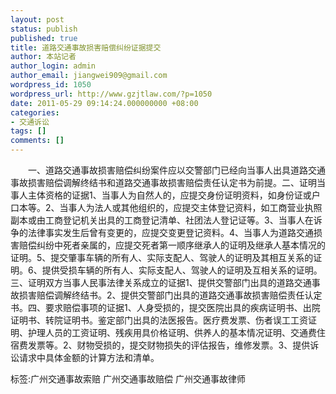 ```yaml
---
layout: post
status: publish
published: true
title: 道路交通事故损害赔偿纠纷证据提交
author: 本站记者
author_login: admin
author_email: jiangwei909@gmail.com
wordpress_id: 1050
wordpress_url: http://www.gzjtlaw.com/?p=1050
date: 2011-05-29 09:14:24.000000000 +08:00
categories:
- 交通诉讼
tags: []
comments: []
---
```

　　一、道路交通事故损害赔偿纠纷案件应以交警部门已经向当事人出具道路交通事故损害赔偿调解终结书和道路交通事故损害赔偿责任认定书为前提。二、证明当事人主体资格的证据1、当事人为自然人的，应提交身份证明资料，如身份证或户口本等。2、当事人为法人或其他组织的，应提交主体登记资料，如工商营业执照副本或由工商登记机关出具的工商登记清单、社团法人登记证等。3、当事人在诉争的法律事实发生后曾有变更的，应提交变更登记资料。4、当事人为道路交通损害赔偿纠纷中死者亲属的，应提交死者第一顺序继承人的证明及继承人基本情况的证明。5、提交肇事车辆的所有人、实际支配人、驾驶人的证明及其相互关系的证明。6、提供受损车辆的所有人、实际支配人、驾驶人的证明及互相关系的证明。三、证明双方当事人民事法律关系成立的证据1、提供交警部门出具的道路交通事故损害赔偿调解终结书。2、提供交警部门出具的道路交通事故损害赔偿责任认定书。四、要求赔偿事项的证据1、人身受损的，提交医院出具的疾病证明书、出院证明书、转院证明书。鉴定部门出具的法医报告。医疗费发票、伤者误工工资证明、护理人员的工资证明、残疾用具价格证明、供养人的基本情况证明、交通费住宿费发票等。2、财物受损的，提交财物损失的评估报告，维修发票。3、提供诉讼请求中具体金额的计算方法和清单。标签:广州交通事故索赔 广州交通事故赔偿 广州交通事故律师
